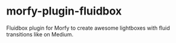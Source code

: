 # morfy-plugin-fluidbox
Fluidbox plugin for Morfy to create awesome lightboxes with fluid transitions like on Medium.
